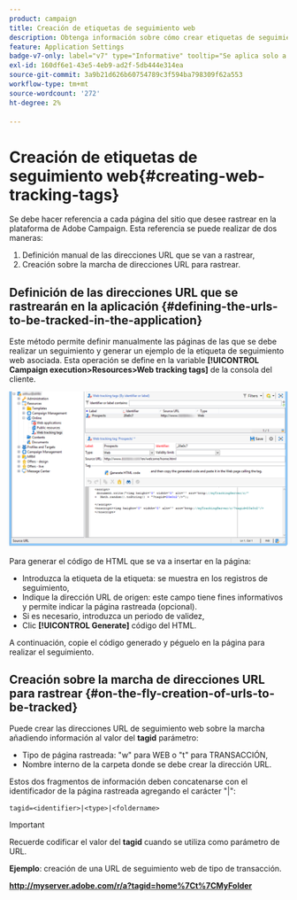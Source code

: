 ```yaml
---
product: campaign
title: Creación de etiquetas de seguimiento web
description: Obtenga información sobre cómo crear etiquetas de seguimiento web
feature: Application Settings
badge-v7-only: label="v7" type="Informative" tooltip="Se aplica solo a Campaign Classic v7"
exl-id: 160df6e1-43e5-4eb9-ad2f-5db444e314ea
source-git-commit: 3a9b21d626b60754789c3f594ba798309f62a553
workflow-type: tm+mt
source-wordcount: '272'
ht-degree: 2%

---
```


# Creación de etiquetas de seguimiento web{#creating-web-tracking-tags}

Se debe hacer referencia a cada página del sitio que desee rastrear en la plataforma de Adobe Campaign. Esta referencia se puede realizar de dos maneras:

1. Definición manual de las direcciones URL que se van a rastrear,
1. Creación sobre la marcha de direcciones URL para rastrear.

## Definición de las direcciones URL que se rastrearán en la aplicación {#defining-the-urls-to-be-tracked-in-the-application}

Este método permite definir manualmente las páginas de las que se debe realizar un seguimiento y generar un ejemplo de la etiqueta de seguimiento web asociada. Esta operación se define en la variable **[!UICONTROL Campaign execution>Resources>Web tracking tags]** de la consola del cliente.

![](assets/d_ncs_integration_webtracking_screen.png)

Para generar el código de HTML que se va a insertar en la página:

* Introduzca la etiqueta de la etiqueta: se muestra en los registros de seguimiento,
* Indique la dirección URL de origen: este campo tiene fines informativos y permite indicar la página rastreada (opcional).
* Si es necesario, introduzca un periodo de validez,
* Clic **[!UICONTROL Generate]** código del HTML.

A continuación, copie el código generado y péguelo en la página para realizar el seguimiento.

## Creación sobre la marcha de direcciones URL para rastrear {#on-the-fly-creation-of-urls-to-be-tracked}

Puede crear las direcciones URL de seguimiento web sobre la marcha añadiendo información al valor del **tagid** parámetro:

* Tipo de página rastreada: &quot;w&quot; para WEB o &quot;t&quot; para TRANSACCIÓN,
* Nombre interno de la carpeta donde se debe crear la dirección URL.

Estos dos fragmentos de información deben concatenarse con el identificador de la página rastreada agregando el carácter &quot;|&quot;:

```
tagid=<identifier>|<type>|<foldername>
```

>[!IMPORTANT]
>
>Recuerde codificar el valor del **tagid** cuando se utiliza como parámetro de URL.

**Ejemplo**: creación de una URL de seguimiento web de tipo de transacción.

**http://myserver.adobe.com/r/a?tagid=home%7Ct%7CMyFolder**
